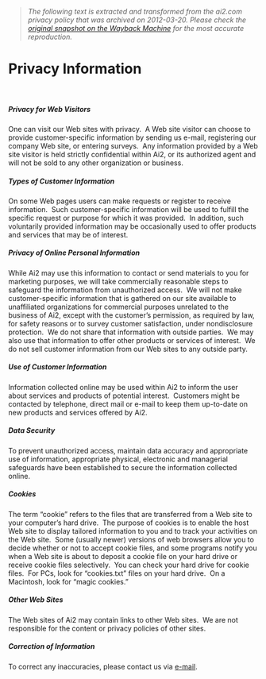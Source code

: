 > *The following text is extracted and transformed from the ai2.com privacy policy that was archived on 2012-03-20. Please check the [original snapshot on the Wayback Machine](https://web.archive.org/web/20120320234345id_/http%3A//www.ai2.com/legal/privacy.aspx) for the most accurate reproduction.*

# Privacy Information

 

  


#####  Privacy for Web Visitors

One can visit our Web sites with privacy.  A Web site visitor can choose to provide customer-specific information by sending us e-mail, registering our company Web site, or entering surveys.  Any information provided by a Web site visitor is held strictly confidential within Ai2, or its authorized agent and will not be sold to any other organization or business.

#####  Types of Customer Information

On some Web pages users can make requests or register to receive information.  Such customer-specific information will be used to fulfill the specific request or purpose for which it was provided.  In addition, such voluntarily provided information may be occasionally used to offer products and services that may be of interest.

#####  Privacy of Online Personal Information

While Ai2 may use this information to contact or send materials to you for marketing purposes, we will take commercially reasonable steps to safeguard the information from unauthorized access.  We will not make customer-specific information that is gathered on our site available to unaffiliated organizations for commercial purposes unrelated to the business of Ai2, except with the customer’s permission, as required by law, for safety reasons or to survey customer satisfaction, under nondisclosure protection.  We do not share that information with outside parties.  We may also use that information to offer other products or services of interest.  We do not sell customer information from our Web sites to any outside party.

#####  Use of Customer Information

Information collected online may be used within Ai2 to inform the user about services and products of potential interest.  Customers might be contacted by telephone, direct mail or e-mail to keep them up-to-date on new products and services offered by Ai2.

#####  Data Security

To prevent unauthorized access, maintain data accuracy and appropriate use of information, appropriate physical, electronic and managerial safeguards have been established to secure the information collected online.

#####  Cookies

The term “cookie” refers to the files that are transferred from a Web site to your computer’s hard drive.  The purpose of cookies is to enable the host Web site to display tailored information to you and to track your activities on the Web site.  Some (usually newer) versions of web browsers allow you to decide whether or not to accept cookie files, and some programs notify you when a Web site is about to deposit a cookie file on your hard drive or receive cookie files selectively.  You can check your hard drive for cookie files.  For PCs, look for “cookies.txt” files on your hard drive.  On a Macintosh, look for “magic cookies.”

#####  Other Web Sites

The Web sites of Ai2 may contain links to other Web sites.  We are not responsible for the content or privacy policies of other sites.

#####  Correction of Information

To correct any inaccuracies, please contact us via [e-mail](mailto:sales@ai2.com).
